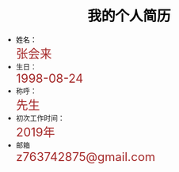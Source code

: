 <h1 style="text-align: center;color:black;font-weight:bold;">我的个人简历</h1>

<ul>
  <li style="color:black;">姓名：</li><span style="color:brown;font-size:24px;">张会来</span>
  <li>生日：</li><span style="color:brown;font-size:24px;">1998-08-24</span>
  <li>称呼：</li><span style="color:brown;font-size:24px;">先生</span>
  <li>初次工作时间：</li><span style="color:brown;font-size:24px;">2019年</span>
  <li>邮箱</li><span style="color:brown;font-size:24px;">z763742875@gmail.com</span>
 
</ul>




     